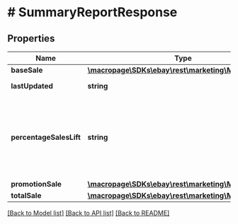# # SummaryReportResponse

## Properties

Name | Type | Description | Notes
------------ | ------------- | ------------- | -------------
**baseSale** | [**\macropage\SDKs\ebay\rest\marketing\Model\Amount**](Amount.md) |  | [optional]
**lastUpdated** | **string** | The date the report was generated. | [optional]
**percentageSalesLift** | **string** | The percentage of the total dollar amount gained due to discounts. This value is calculated as follows:  &lt;br&gt;&lt;br&gt;&lt;b&gt;precentageSalesLift&lt;/b&gt; &#x3D; &lt;b&gt;promotionSale&lt;/b&gt; / (&lt;b&gt;baseSale&lt;/b&gt; + &lt;b&gt;promotionSale&lt;/b&gt;) | [optional]
**promotionSale** | [**\macropage\SDKs\ebay\rest\marketing\Model\Amount**](Amount.md) |  | [optional]
**totalSale** | [**\macropage\SDKs\ebay\rest\marketing\Model\Amount**](Amount.md) |  | [optional]

[[Back to Model list]](../../README.md#models) [[Back to API list]](../../README.md#endpoints) [[Back to README]](../../README.md)
